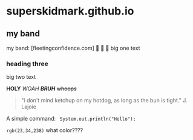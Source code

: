 # superskidmark.github.io

## my band
my band: [fleetingconfidence.com]
🎸 🎵 🎤
big one text

### heading three 
big two text

**HOLY** _WOAH **BRUH**_
~~whoops~~

> "i don't mind ketchup on my hotdog, as long as the bun is tight."
> J. Lajoie

A simple command:
``` System.out.println("Hello");```

`rgb(23,34,238)` what color????
